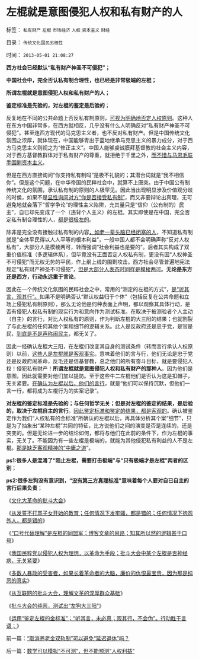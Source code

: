 # 左棍就是意图侵犯人权和私有财产的人

标签： `私有财产` `左棍` `市场经济` `人权` `资本主义` `财经` 

目录： `传统文化国民劣根性`

时间： `2013-05-01 21:08:27`

**西方社会已经默认“私有财产神圣不可侵犯”；**

**中国社会中，完全否认私有制合理性，也已经是非常极端的左棍；**

**所谓左棍就是意图侵犯人权和私有财产的人；**

**鉴定标准是先验的，对左棍的鉴定是后验的**；

反复地在不同的公共命题上否反私有制原则，[可视为明确地否定人权原则](../../../2012/9/8/自已不要沦落为可以被自由攻杀的对象.md)。这种人在东方中国非常多，在西方就相反，几乎没有什么人明确反对“私有财产神圣不可侵犯”。甚至连西方现代的马克思主义者，也不反对私有财产。但是中国传统文化氛围之浓厚，就体现在，中国能够青出于蓝地继承马克思主义的暴力成分，对于西方马克思主义则视之为“修正主义”。中国人能够虔诚膜拜基督教的社会主义内容，对于西方基督教群体对于私有财产的尊重，就拒绝于千里之外，[而不惜与马恩毛联手围剿资本主义](../../../2013/4/3/木异于林未必秀，人民群众必欲毁之.md)。

但是在西方直接询问“你支持私有制吗”是极不礼貌的；其潜台词就是“我不相信你”。但是这个问题，在中华帝国的民粹社会中，就算不上唐突。由于中国公有制传统文化的氛围，承认私有制的原则的人极罕见。因此当出现明显涉及价值观分歧的时侯，如果不是[显性询问对方“你是否接受私有制”](../../../2010/6/21/人权普世的个体价值观是善恶的唯一标准.md)，而又非要辩论出真理，无可避免地就会落下“哲学争论”的理性主义陷阱，充其量只是“信仰（公有制的）民主”，自已却先变成了一个（违背个人主义）的左棍。其实即使是在中国，完全否定私有制合理性的人，[都是很极左的](../../../2009/2/2/实例解剖极左的人格认知误区.md)。

除非是完全没有接触过私有制的内容[，如老一辈头脑已经闭塞的人](../../../2009/7/15/特权卫士高尚道德情操背后的小小自私.md)，不知道私有制就是“全体平民得以人人平等的根本利益”，一般中国人都不会明确声称“反对人权私有”，大部分人是模棱两可，转而强调“社会利益也是要的”。后者其实构成了双重价值标准（多逻辑体系），但毕竟没有正面否定人权私有制，更没有因“人权神圣不可侵犯”而无权无势的平民，作上纲上线的围剿攻击。西方社会尽管普遍地宪法规定“私有财产神圣不可侵犯”，[但是大部分人表态时同样是模棱两可](http://darthvad.blog.sohu.com/132381039.html)。**无论是东方还是西方，行动永远重于言论**。

因此在一个传统文化氛围的民粹社会之中，常用的“测定的左棍的方式”，[是“听其言，观其行”。](../../../2012/3/27/骂，扣帽子，偷换概念.md)如果不是明确否认“默认权益归于个体”（包括反复在公共命题和立场上侵犯私有制原则），那么无论他是何种表面上声明，都以观察其具体行动，是否有侵犯人权私有制的现实行为和意向作为测试标准。在取决于被测验者个人主动（自主）的言行，对比人权私有的原则，作为判断左棍的大三阳的结果；也就割裂了与此左棍的任何其他个案和细节的逻辑关系。此人是反政府还是忠于党，是官是民，[到底是不是声称闹民主](http://darthvad.blog.sohu.com/157238808.html)，都无关了。

因此一经确认左棍大三阳，在左棍们改变其自身的测试条件（转而言行承认人权原则）以前，[这些人是左棍就是客观事实](../../../2009/9/22/左右派的极之前卫与保守.md)。意味着他们的言与行，他们无论是忠于党还是反政府闹革命，反毛还是信基督教，总之他们的所有奋斗目标，就是要侵犯人权！侵犯私有财产！**所谓左棍就是意图侵犯人权和私有财产的那种人**。因为他们是意图，因此就需要对他们加以提防。至于这些牛二左棍他们是否认为这是扣帽子，无关紧要。[在确认为左棍以后，他们的言行](../../../2013/4/21/我国民粹“派”以侵犯人权为理想，以革命为手段.md)，就是“他们可以保持沉默，但他们一言一行，都将成为左棍行为的实案记录”。

**对左棍的鉴定标准是先验的；与任何哲学无关；但是对左棍的鉴定的结果，是后验的，取决于左棍自主的言行**。[因此鉴定标准和鉴定的结果，都是客观的](../../../2010/5/17/人权是识别极左伪装的金标准.md)。确认被鉴定作为我们“人权私有的金标准”所确认的左棍以后，再具体分析其个案“细节”，只是为了抽象出“某种左棍”共同的特征，比方说他们之间的演变是否是连续的，还是突变的。但是无论进一步的结论如何，都将与他们在此前的条件下，作为左棍的事实，无关了。不能因为有一些左棍是极端的，就能为其他侵犯私有利益的人不是左棍。[那是缺乏客观精神的“中庸之道](../../../2009/8/24/中庸枉法,惩善扬恶,坏事做尽.md)”。

**ps1:很多人是混淆了“阻止左棍，需要打击极端”与“只有极端才是左棍”两者的区别**；

**ps2:很多左狗没有意识到，“[没有第三方真理标准](../../../2010/1/29/为什么诚信守约是普适价值观的公平标准.md)”意味着每个人要对自已自主的言行后果负责**；

《[文化大革命的批斗大会](../../../2013/4/19/在互联网上真实体验文革的批斗大会.md)》

《[从发誓不打骂子女开始的教育；任何情况下发牢骚，都是错的；任何情况下抱怨外人，都是错的](../../../2013/4/20/教育，从发誓不打骂子女开始.md)》

《[“口号代替理解”是左棍的同盟军；博客文章的思路；知其所以然的逻辑甚于口号](../../../2013/4/21/“口号代替理解”是左棍的同盟军.md)》

《[我国民粹党以侵犯人权为理想，以革命为手段；批斗大会中某个左棍是否神经病，无关紧要](../../../2013/4/21/我国民粹“派”以侵犯人权为理想，以革命为手段.md)》

《[多数人暴政的受害者，如果长着革命者的大脑，廉价的仇恨最宝贵，因为那是纯恶的真实](../../../2013/4/21/多数人暴政的受害者，如果长着革命者的大脑.md)》

《[从互联网的批斗大会，理解文革的深厚群众基础](../../../2013/4/29/文化大革命深厚的群众基础.md)》

《[批斗大会的纯恶，测试出“左狗大三阳”](../../../2013/4/29/左棍大三阳.md)》

《[运用“鉴定左棍的金标准”；“听其言，未必真；观其行，不会伪”。行动胜于言语；](../../../2013/4/29/鉴定左棍，听其言，不如再观其行.md)》



前一篇：[“取消养老金双轨制”可以避免“延迟退休”吗？](../../../2013/5/1/“取消养老金双轨制”可以避免“延迟退休”吗？.md)

后一篇：[数学可以模拟“不可测”，但不能预测“人权利益”](../../../2013/5/2/数学可以模拟“不可测”，但不能预测“人权利益”.md)